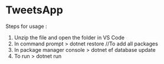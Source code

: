 # TweetsApp

Steps for usage :

1. Unzip the file and open the folder in VS Code
2. In command prompt > dotnet restore   //To add all packages
3. In package manager console > dotnet ef database update
4. To run > dotnet run
